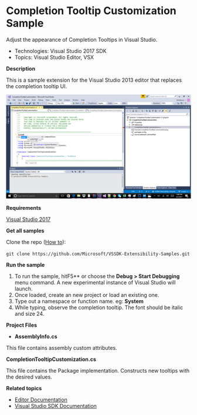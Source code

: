 
# Completion Tooltip Customization Sample
Adjust the appearance of Completion Tooltips in Visual Studio.

* Technologies: Visual Studio 2017 SDK
* Topics: Visual Studio Editor, VSX

**Description**

This is a sample extension for the Visual Studio 2013 editor that replaces the
completion tooltip UI.

![image](C%23/Example.CompletionTooltipCustomization.png)

**Requirements**

[ Visual Studio 2017 ](https://www.visualstudio.com/products/visual-studio-community-vs?wt.mc_id=o~display~github~vssdk)




**Get all samples**

Clone the repo ([How to](https://git-scm.com/book/en/v2/Git-Basics-Getting-a-Git-Repository#Cloning-an-Existing-Repository)):

`git clone https://github.com/Microsoft/VSSDK-Extensibility-Samples.git`

**Run the sample**

  1. To run the sample, hitF5** or choose the **Debug &gt; Start Debugging** menu command. A new experimental instance of Visual Studio will launch. 
  2. Once loaded, create an new project or load an existing one. 
  3. Type out a namespace or function name. eg: **System**
  4. While typing, observe the completion tooltip. The font should be italic and size 24. 


**Project Files**

* **AssemblyInfo.cs**

This file contains assembly custom attributes.

**CompletionTooltipCustomization.cs**

This file contains the Package implementation. Constructs new tooltips with
the desired values.



**Related topics**

  * [ Editor Documentation ](https://docs.microsoft.com/en-us/visualstudio/extensibility/editor-and-language-service-extensions)
  * [ Visual Studio SDK Documentation ](https://docs.microsoft.com/en-us/visualstudio/extensibility/visual-studio-sdk)



